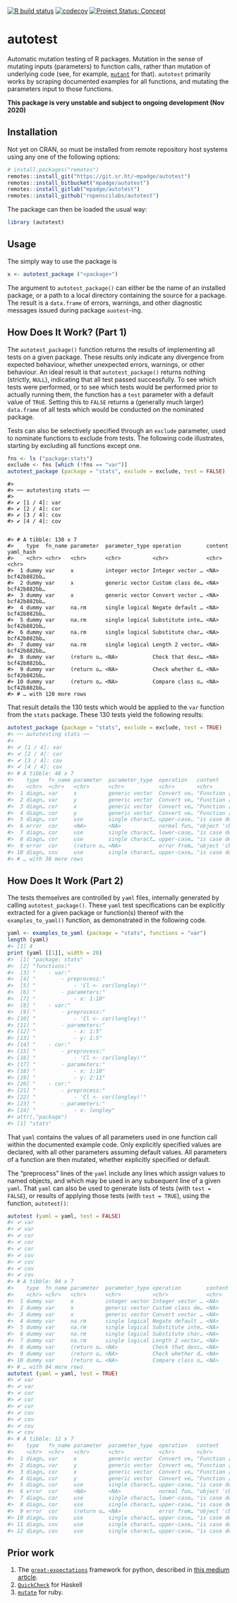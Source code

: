 <!-- README.md is generated from README.Rmd. Please edit that file -->
<!-- badges: start -->

[![R build
status](https://github.com/ropenscilabs/autotest/workflows/R-CMD-check/badge.svg)](https://github.com/ropenscilabs/autotest/actions?query=workflow%3AR-CMD-check)
[![codecov](https://codecov.io/gh/ropenscilabs/autotest/branch/master/graph/badge.svg)](https://codecov.io/gh/ropenscilabs/autotest)
[![Project Status:
Concept](https://www.repostatus.org/badges/latest/concept.svg)](https://www.repostatus.org/#concept)
<!-- badges: end -->

autotest
========

Automatic mutation testing of R packages. Mutation in the sense of
mutating inputs (parameters) to function calls, rather than mutation of
underlying code (see, for example,
[`mutant`](https://github.com/ropensci/mutant) for that). `autotest`
primarily works by scraping documented examples for all functions, and
mutating the parameters input to those functions.

**This package is very unstable and subject to ongoing development (Nov
2020)**

Installation
------------

Not yet on CRAN, so must be installed from remote repository host
systems using any one of the following options:

``` r
# install.packages("remotes")
remotes::install_git("https://git.sr.ht/~mpadge/autotest")
remotes::install_bitbucket("mpadge/autotest")
remotes::install_gitlab("mpadge/autotest")
remotes::install_github("ropenscilabs/autotest")
```

The package can then be loaded the usual way:

``` r
library (autotest)
```

Usage
-----

The simply way to use the package is

``` r
x <- autotest_package ("<package>")
```

The argument to `autotest_package()` can either be the name of an
installed package, or a path to a local directory containing the source
for a package. The result is a `data.frame` of errors, warnings, and
other diagnostic messages issued during package `auotest`-ing.

How Does It Work? (Part 1)
--------------------------

The `autotest_package()` function returns the results of implementing
all tests on a given package. These results only indicate any divergence
from expected behaviour, whether unexpected errors, warnings, or other
behaviour. An ideal result is that `autotest_package()` returns nothing
(strictly, `NULL`), indicating that all test passed successfully. To see
which tests were performed, or to see which tests would be performed
prior to actually running them, the function has a `test` parameter with
a default value of `TRUE`. Setting this to `FALSE` returns a (generally
much larger) `data.frame` of all tests which would be conducted on the
nominated package.

Tests can also be selectively specified through an `exclude` parameter,
used to nominate functions to exclude from tests. The following code
illustrates, starting by excluding all functions except one.

``` r
fns <- ls ("package:stats")
exclude <- fns [which (!fns == "var")]
autotest_package (package = "stats", exclude = exclude, test = FALSE)
```

    #> 
    #> ── autotesting stats ──
    #> 
    #> ✔ [1 / 4]: var
    #> ✔ [2 / 4]: cor
    #> ✔ [3 / 4]: cov
    #> ✔ [4 / 4]: cov


    #> # A tibble: 130 x 7
    #>    type  fn_name parameter  parameter_type operation        content yaml_hash   
    #>    <chr> <chr>   <chr>      <chr>          <chr>            <chr>   <chr>       
    #>  1 dummy var     x          integer vector Integer vector … <NA>    bcf42b882bb…
    #>  2 dummy var     x          generic vector Custom class de… <NA>    bcf42b882bb…
    #>  3 dummy var     x          generic vector Convert vector … <NA>    bcf42b882bb…
    #>  4 dummy var     na.rm      single logical Negate default … <NA>    bcf42b882bb…
    #>  5 dummy var     na.rm      single logical Substitute inte… <NA>    bcf42b882bb…
    #>  6 dummy var     na.rm      single logical Substitute char… <NA>    bcf42b882bb…
    #>  7 dummy var     na.rm      single logical Length 2 vector… <NA>    bcf42b882bb…
    #>  8 dummy var     (return o… <NA>           Check that desc… <NA>    bcf42b882bb…
    #>  9 dummy var     (return o… <NA>           Check whether d… <NA>    bcf42b882bb…
    #> 10 dummy var     (return o… <NA>           Compare class o… <NA>    bcf42b882bb…
    #> # … with 120 more rows

That result details the 130 tests which would be applied to the `var`
function from the `stats` package. These 130 tests yield the following
results:

``` r
autotest_package (package = "stats", exclude = exclude, test = TRUE)
#> ── autotesting stats ──
#> 
#> ✔ [1 / 4]: var
#> ✔ [2 / 4]: cor
#> ✔ [3 / 4]: cov
#> ✔ [4 / 4]: cov
#> # A tibble: 48 x 7
#>    type   fn_name parameter  parameter_type  operation   content      yaml_hash 
#>    <chr>  <chr>   <chr>      <chr>           <chr>       <chr>        <chr>     
#>  1 diagn… var     x          generic vector  Convert ve… "Function [… bcf42b882…
#>  2 diagn… var     y          generic vector  Convert ve… "Function [… bcf42b882…
#>  3 diagn… cor     x          generic vector  Convert ve… "Function [… bcf42b882…
#>  4 diagn… cor     y          generic vector  Convert ve… "Function [… bcf42b882…
#>  5 diagn… cor     use        single charact… upper-case… "is case de… bcf42b882…
#>  6 error  cor     <NA>       <NA>            normal fun… "object 'cb… 4e21cddac…
#>  7 diagn… cor     use        single charact… lower-case… "is case de… 4e21cddac…
#>  8 diagn… cor     use        single charact… upper-case… "is case de… 4e21cddac…
#>  9 error  cor     (return o… <NA>            error from… "object 'cb… 4e21cddac…
#> 10 diagn… cov     use        single charact… upper-case… "is case de… 4e21cddac…
#> # … with 38 more rows
```

How Does It Work (Part 2)
-------------------------

The tests themselves are controlled by `yaml` files, internally
generated by calling `autotest_package()`. These `yaml` test
specifications can be explicitly extracted for a given package or
function(s) thereof with the `examples_to_yaml()` function, as
demonstrated in the following code.

``` r
yaml <- examples_to_yaml (package = "stats", functions = "var")
length (yaml)
#> [1] 4
print (yaml [[1]], width = 20)
#>  [1] "package: stats"                    
#>  [2] "functions:"                        
#>  [3] "    - var:"                        
#>  [4] "        - preprocess:"             
#>  [5] "            - 'Cl <- cor(longley)'"
#>  [6] "        - parameters:"             
#>  [7] "            - x: 1:10"             
#>  [8] "    - var:"                        
#>  [9] "        - preprocess:"             
#> [10] "            - 'Cl <- cor(longley)'"
#> [11] "        - parameters:"             
#> [12] "            - x: 1:5"              
#> [13] "            - y: 1:5"              
#> [14] "    - cor:"                        
#> [15] "        - preprocess:"             
#> [16] "            - 'Cl <- cor(longley)'"
#> [17] "        - parameters:"             
#> [18] "            - x: 1:10"             
#> [19] "            - y: 2:11"             
#> [20] "    - cor:"                        
#> [21] "        - preprocess:"             
#> [22] "            - 'Cl <- cor(longley)'"
#> [23] "        - parameters:"             
#> [24] "            - x: longley"          
#> attr(,"package")
#> [1] "stats"
```

That `yaml` contains the values of all parameters used in one function
call within the documented example code. Only explicitly specified
values are declared, with all other parameters assuming default values.
All parameters of a function are then mutated, whether explicitly
specified or default.

The “preprocess” lines of the `yaml` include any lines which assign
values to named objects, and which may be used in any subsequent line of
a given `yaml`. That `yaml` can also be used to generate lists of tests
(with `test = FALSE`), or results of applying those tests (with
`test = TRUE`), using the function, `autotest()`:

``` r
autotest (yaml = yaml, test = FALSE)
#> ✔ var
#> ✔ var
#> ✔ cor
#> ✔ cor
#> ✔ cor
#> ✔ cov
#> ✔ cov
#> ✔ cov
#> ✔ cov
#> # A tibble: 94 x 7
#>    type  fn_name parameter  parameter_type operation        content yaml_hash   
#>    <chr> <chr>   <chr>      <chr>          <chr>            <chr>   <chr>       
#>  1 dummy var     x          integer vector Integer vector … <NA>    bcf42b882bb…
#>  2 dummy var     x          generic vector Custom class de… <NA>    bcf42b882bb…
#>  3 dummy var     x          generic vector Convert vector … <NA>    bcf42b882bb…
#>  4 dummy var     na.rm      single logical Negate default … <NA>    bcf42b882bb…
#>  5 dummy var     na.rm      single logical Substitute inte… <NA>    bcf42b882bb…
#>  6 dummy var     na.rm      single logical Substitute char… <NA>    bcf42b882bb…
#>  7 dummy var     na.rm      single logical Length 2 vector… <NA>    bcf42b882bb…
#>  8 dummy var     (return o… <NA>           Check that desc… <NA>    bcf42b882bb…
#>  9 dummy var     (return o… <NA>           Check whether d… <NA>    bcf42b882bb…
#> 10 dummy var     (return o… <NA>           Compare class o… <NA>    bcf42b882bb…
#> # … with 84 more rows
autotest (yaml = yaml, test = TRUE)
#> ✔ var
#> ✔ var
#> ✔ cor
#> ✔ cor
#> ✔ cor
#> ✔ cov
#> ✔ cov
#> ✔ cov
#> ✔ cov
#> # A tibble: 12 x 7
#>    type   fn_name parameter  parameter_type  operation   content      yaml_hash 
#>    <chr>  <chr>   <chr>      <chr>           <chr>       <chr>        <chr>     
#>  1 diagn… var     x          generic vector  Convert ve… "Function [… bcf42b882…
#>  2 diagn… var     y          generic vector  Convert ve… "Function [… bcf42b882…
#>  3 diagn… cor     x          generic vector  Convert ve… "Function [… bcf42b882…
#>  4 diagn… cor     y          generic vector  Convert ve… "Function [… bcf42b882…
#>  5 diagn… cor     use        single charact… upper-case… "is case de… bcf42b882…
#>  6 error  cor     <NA>       <NA>            normal fun… "object 'cb… 4e21cddac…
#>  7 diagn… cor     use        single charact… lower-case… "is case de… 4e21cddac…
#>  8 diagn… cor     use        single charact… upper-case… "is case de… 4e21cddac…
#>  9 error  cor     (return o… <NA>            error from… "object 'cb… 4e21cddac…
#> 10 diagn… cov     use        single charact… upper-case… "is case de… 4e21cddac…
#> 11 diagn… cov     use        single charact… upper-case… "is case de… 8dc19144c…
#> 12 diagn… cov     use        single charact… upper-case… "is case de… 87d5da3d7…
```

Prior work
----------

1.  The
    [`great-expectations`](https://github.com/great-expectations/great_expectations)
    framework for python, described in [this medium
    article](https://medium.com/@expectgreatdata/down-with-pipeline-debt-introducing-great-expectations-862ddc46782a).
2.  [`QuickCheck`](https://hackage.haskell.org/package/QuickCheck) for
    Haskell
3.  [`mutate`](https://github.com/mbj/mutant) for ruby.
